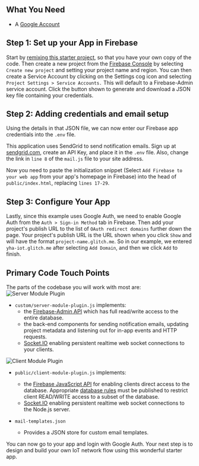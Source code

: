 ## What You Need
*   A <a href="https://firebase.google.com/" no-opener no-referrer>Google Account</a>

## Step 1: Set up your App in Firebase
Start by <a href="https://glitch.com/edit/#!/remix/yha-iot" no-opener no-referrer>remixing this starter project</a>, so that you have your own copy of the code. Then create a new project from the <a href="https://console.firebase.google.com/" no-opener no-referrer>Firebase Console</a> by selecting `Create new project` and setting your project name and region. You can then create a Service Account by clicking on the Settings cog icon and selecting `Project Settings > Service Accounts.` This will default to a Firebase-Admin service account.  Click the button shown to generate and download a JSON key file containing your credentials.

## Step 2: Adding credentials and email setup
Using the details in that JSON file, we can now enter our Firebase app credentials into the `.env` file.

This application uses SendGrid to send notification emails. Sign up at <a href="https://sendgrid.com" no-opener no-referrer>sendgrid.com</a>, create an API Key, and place it in the `.env` file. Also, change the link in `line 8` of the `mail.js` file to your site address.

Now you need to paste the initialization snippet (Select `Add Firebase to your web app` from your app's homepage in Firebase) into the head of `public/index.html`, replacing `lines 17-29`.

## Step 3: Configure Your App
Lastly, since this example uses Google Auth, we need to enable Google Auth from the `Auth > Sign-in Method` tab in Firebase. Then add your project's publish URL to the list of `OAuth redirect domains` further down the page. Your project's publish URL is the URL shown when you click `Show` and will have the format `project-name.glitch.me`. So in our example, we entered `yha-iot.glitch.me` after selecting `Add Domain`, and then we click `Add` to finish.

## Primary Code Touch Points
The parts of the codebase you will work with most are:
![Server Module Plugin](https://cdn.glitch.com/1a3d0526-b227-48ca-95b7-53e806694f71%2Fsmp.png)
*   `custom/server-module-plugin.js` implements:
    * the <a href="https://firebase.google.com/docs/database/admin/start" no-opener no-referrer>Firebase-Admin API</a> which has full read/write access to the entire database.
    * the back-end components for sending notification emails, updating project metadata and listening out for in-app events and HTTP requests.
    * <a href="https://socket.io/" no-opener no-referrer>Socket.IO</a> enabling persistent realtime web socket  connections to your clients.

![Client Module Plugin](https://cdn.glitch.com/1a3d0526-b227-48ca-95b7-53e806694f71%2Fcmp.png)
*   `public/client-module-plugin.js` implements:
    * the <a href="https://www.firebase.com/docs/web/api/" no-opener no-referrer>Firebase JavaScript API</a> for enabling clients direct access to the database. Appropriate <a href="https://pastebin.com/raw/qK3gfzK3" no-opener no-referrer>database rules</a> must be published to restrict client READ/WRITE access to a subset of the database.
    * <a href="https://socket.io/" no-opener no-referrer>Socket.IO</a> enabling persistent realtime  web socket connections to the Node.js server.
    
*   `mail-templates.json`
    * Provides a JSON store for custom email templates.

You can now go to your app and login with Google Auth. Your next step is to design and build your own IoT network flow using this wonderful starter app.
